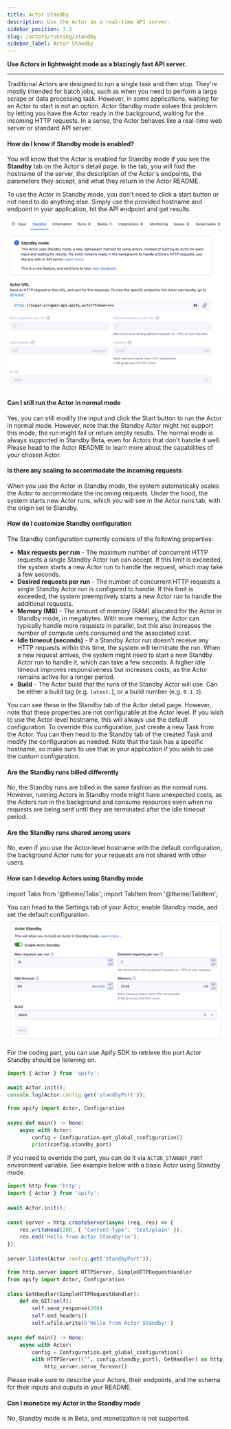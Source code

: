 ```yaml
---
title: Actor Standby
description: Use the Actor as a real-time API server.
sidebar_position: 7.3
slug: /actors/running/standby
sidebar_label: Actor Standby
---
```


**Use Actors in lightweight mode as a blazingly fast API server.**

---

Traditional Actors are designed to run a single task and then stop. They're mostly intended for batch jobs, such as when you need to perform a large scrape or data processing task.
However, in some applications, waiting for an Actor to start is not an option. Actor Standby mode solves this problem by letting you have the Actor ready
in the background, waiting for the incoming HTTP requests. In a sense, the Actor behaves like a real-time web server or standard API server.

#### How do I know if Standby mode is enabled?

You will know that the Actor is enabled for Standby mode if you see the **Standby** tab on the Actor's detail page.
In the tab, you will find the hostname of the server, the description of the Actor's endpoints,
the parameters they accept, and what they return in the Actor README.

To use the Actor in Standby mode, you don't need to click a start button or not need to do anything else. Simply use the provided hostname and endpoint in your application,
hit the API endpoint and get results.

![Standby tab](./images/actor_standby/standby-tab.png)

#### Can I still run the Actor in normal mode

Yes, you can still modify the input and click the Start button to run the Actor in normal mode. However, note that the Standby Actor might
not support this mode; the run might fail or return empty results. The normal mode is always supported in Standby Beta, even for Actors that don't handle
it well. Please head to the Actor README to learn more about the capabilities of your chosen Actor.

#### Is there any scaling to accommodate the incoming requests

When you use the Actor in Standby mode, the system automatically scales the Actor to accommodate the incoming requests. Under the hood,
the system starts new Actor runs, which you will see in the Actor runs tab, with the origin set to Standby.

#### How do I customize Standby configuration

The Standby configuration currently consists of the following properties:

- **Max requests per run** - The maximum number of concurrent HTTP requests a single Standby Actor run can accept. If this limit is exceeded, the system starts a new Actor run to handle the request, which may take a few seconds.
- **Desired requests per run** - The number of concurrent HTTP requests a single Standby Actor run is configured to handle. If this limit is exceeded, the system preemptively starts a new Actor run to handle the additional requests.
- **Memory (MB)** - The amount of memory (RAM) allocated for the Actor in Standby mode, in megabytes. With more memory, the Actor can typically handle more requests in parallel, but this also increases the number of compute units consumed and the associated cost.
- **Idle timeout (seconds)** - If a Standby Actor run doesn’t receive any HTTP requests within this time, the system will terminate the run. When a new request arrives, the system might need to start a new Standby Actor run to handle it, which can take a few seconds. A higher idle timeout improves responsiveness but increases costs, as the Actor remains active for a longer period.
- **Build** - The Actor build that the runs of the Standby Actor will use. Can be either a build tag (e.g. `latest.`), or a build number (e.g. `0.1.2`).

You can see these in the Standby tab of the Actor detail page. However, note that these properties are not configurable at the Actor level. If you wish to
use the Actor-level hostname, this will always use the default configuration. To override this configuration, just create a new Task from the Actor.
You can then head to the Standby tab of the created Task and modify the configuration as needed. Note that the task has a specific hostname, so make
sure to use that in your application if you wish to use the custom configuration.

#### Are the Standby runs billed differently

No, the Standby runs are billed in the same fashion as the normal runs.
However, running Actors in Standby mode might have unexpected costs, as the Actors run in the background and consume resources even when no requests are being sent until they are terminated after the idle timeout period.

#### Are the Standby runs shared among users

No, even if you use the Actor-level hostname with the default configuration, the background Actor runs for your requests are not shared with other users.

#### How can I develop Actors using Standby mode

import Tabs from '@theme/Tabs';
import TabItem from '@theme/TabItem';

You can head to the Settings tab of your Actor, enable Standby mode, and set the default configuration.
![Standby for creators](./images/actor_standby/standby-creators.png)

For the coding part, you can use Apify SDK to retrieve the port Actor Standby should be listening on.

<Tabs>
<TabItem value="JavaScript" label="JavaScript">

```js
import { Actor } from 'apify';

await Actor.init();
console.log(Actor.config.get('standbyPort'));
```

</TabItem>
<TabItem value="Python" label="Python">

```python
from apify import Actor, Configuration

async def main() -> None:
    async with Actor:
        config = Configuration.get_global_configuration()
        print(config.standby_port)
```

</TabItem>
</Tabs>

If you need to override the port, you can do it via `ACTOR_STANDBY_PORT` environment variable.
See example below with a basic Actor using Standby mode.

<Tabs>
<TabItem value="JavaScript" label="JavaScript">

```js
import http from 'http';
import { Actor } from 'apify';

await Actor.init();

const server = http.createServer(async (req, res) => {
    res.writeHead(200, { 'Content-Type': 'text/plain' });
    res.end('Hello from Actor Standby!\n');
});

server.listen(Actor.config.get('standbyPort'));
```

</TabItem>
<TabItem value="Python" label="Python">

```python
from http.server import HTTPServer, SimpleHTTPRequestHandler
from apify import Actor, Configuration

class GetHandler(SimpleHTTPRequestHandler):
    def do_GET(self):
        self.send_response(200)
        self.end_headers()
        self.wfile.write(b'Hello from Actor Standby!')

async def main() -> None:
    async with Actor:
        config = Configuration.get_global_configuration()
        with HTTPServer(("", config.standby_port), GetHandler) as http_server:
            http_server.serve_forever()
```

</TabItem>
</Tabs>

Please make sure to describe your Actors, their endpoints, and the schema for their
inputs and ouputs in your README.

#### Can I monetize my Actor in the Standby mode

No, Standby mode is in Beta, and monetization is not supported.

